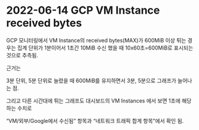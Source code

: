 # 2022-06-14 GCP VM Instance received bytes
GCP 모니터링에서 VM Instance의 received bytes(MAX)가 600MiB 이상 튀는 경우는 집계 단위가 1분이어서 1초간 10MiB 수신 했을 때 10x60초=600MiB로 표시되는 것으로 추측됨.

근거는 

3분 단위, 5분 단위로 늘렸을 때 600MiB를 유지하면서 3분, 5분으로 그래프가 늘어나는 점.

그리고 다른 시간대에 튀는 그래프도 대시보드의 VM Instances 에서 보면 1초에 해당하는 수치로

“VM/외부/Google에서 수신됨” 항목과 “네트워크 트래픽 합계 항목”에서 확인 됨.
